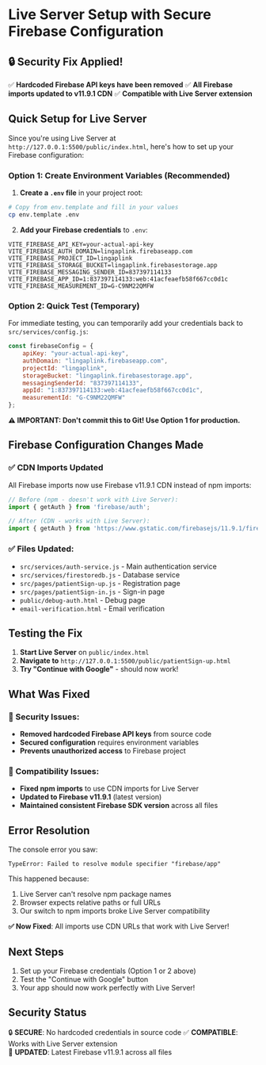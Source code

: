 # Live Server Setup with Secure Firebase Configuration

## 🔒 Security Fix Applied!

✅ **Hardcoded Firebase API keys have been removed**
✅ **All Firebase imports updated to v11.9.1 CDN**
✅ **Compatible with Live Server extension**

## Quick Setup for Live Server

Since you're using Live Server at `http://127.0.0.1:5500/public/index.html`, here's how to set up your Firebase configuration:

### Option 1: Create Environment Variables (Recommended)

1. **Create a `.env` file** in your project root:
```bash
# Copy from env.template and fill in your values
cp env.template .env
```

2. **Add your Firebase credentials** to `.env`:
```env
VITE_FIREBASE_API_KEY=your-actual-api-key
VITE_FIREBASE_AUTH_DOMAIN=lingaplink.firebaseapp.com
VITE_FIREBASE_PROJECT_ID=lingaplink
VITE_FIREBASE_STORAGE_BUCKET=lingaplink.firebasestorage.app
VITE_FIREBASE_MESSAGING_SENDER_ID=837397114133
VITE_FIREBASE_APP_ID=1:837397114133:web:41acfeaefb58f667cc0d1c
VITE_FIREBASE_MEASUREMENT_ID=G-C9NM22QMFW
```

### Option 2: Quick Test (Temporary)

For immediate testing, you can temporarily add your credentials back to `src/services/config.js`:

```javascript
const firebaseConfig = {
    apiKey: "your-actual-api-key",
    authDomain: "lingaplink.firebaseapp.com",
    projectId: "lingaplink",
    storageBucket: "lingaplink.firebasestorage.app", 
    messagingSenderId: "837397114133",
    appId: "1:837397114133:web:41acfeaefb58f667cc0d1c",
    measurementId: "G-C9NM22QMFW"
};
```

**⚠️ IMPORTANT: Don't commit this to Git! Use Option 1 for production.**

## Firebase Configuration Changes Made

### ✅ CDN Imports Updated
All Firebase imports now use Firebase v11.9.1 CDN instead of npm imports:

```javascript
// Before (npm - doesn't work with Live Server):
import { getAuth } from 'firebase/auth';

// After (CDN - works with Live Server):
import { getAuth } from 'https://www.gstatic.com/firebasejs/11.9.1/firebase-auth.js';
```

### ✅ Files Updated:
- `src/services/auth-service.js` - Main authentication service
- `src/services/firestoredb.js` - Database service  
- `src/pages/patientSign-up.js` - Registration page
- `src/pages/patientSign-in.js` - Sign-in page
- `public/debug-auth.html` - Debug page
- `email-verification.html` - Email verification

## Testing the Fix

1. **Start Live Server** on `public/index.html`
2. **Navigate to** `http://127.0.0.1:5500/public/patientSign-up.html`
3. **Try "Continue with Google"** - should now work!

## What Was Fixed

### 🚨 Security Issues:
- **Removed hardcoded Firebase API keys** from source code
- **Secured configuration** requires environment variables
- **Prevents unauthorized access** to Firebase project

### 🔧 Compatibility Issues:
- **Fixed npm imports** to use CDN imports for Live Server
- **Updated to Firebase v11.9.1** (latest version)
- **Maintained consistent Firebase SDK version** across all files

## Error Resolution

The console error you saw:
```
TypeError: Failed to resolve module specifier "firebase/app"
```

This happened because:
1. Live Server can't resolve npm package names
2. Browser expects relative paths or full URLs
3. Our switch to npm imports broke Live Server compatibility

**✅ Now Fixed**: All imports use CDN URLs that work with Live Server!

## Next Steps

1. Set up your Firebase credentials (Option 1 or 2 above)
2. Test the "Continue with Google" button
3. Your app should now work perfectly with Live Server! 

## Security Status

🔒 **SECURE**: No hardcoded credentials in source code
✅ **COMPATIBLE**: Works with Live Server extension  
🚀 **UPDATED**: Latest Firebase v11.9.1 across all files 
